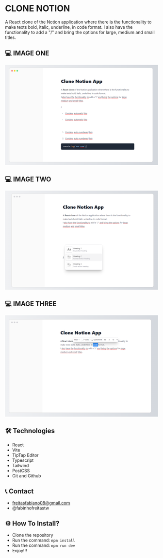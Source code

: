 # CLONE NOTION

A React clone of the Notion application where there is the functionality to make texts bold, italic, underline, in code format.
I also have the functionality to add a "/" and bring the options for large, medium and small titles.

## 💻 IMAGE ONE
![preview](./src/assets/screens/1.png)

## 💻 IMAGE TWO
![preview](./src/assets/screens/2.png)

## 💻 IMAGE THREE
![preview](./src/assets/screens/3.png)

## 🛠️ Technologies
- React
- Vite
- TipTap Editor
- Typescript
- Tailwind
- PostCSS
- Git and Github

## 📞 Contact
- freitasfabiano08@gmail.com
- @fabinhofreitastw

## ⚙️ How To Install?
- Clone the repository
- Run the command: ```npm install```
- Run the command: ```npm run dev```
- Enjoy!!!
